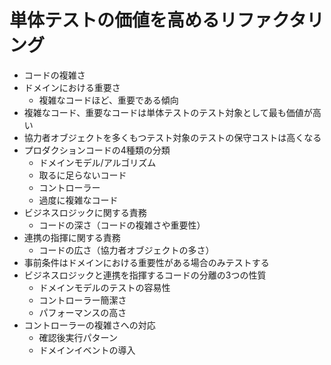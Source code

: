 # 単体テストの価値を高めるリファクタリング
- コードの複雑さ
- ドメインにおける重要さ
  - 複雑なコードほど、重要である傾向
- 複雑なコード、重要なコードは単体テストのテスト対象として最も価値が高い
- 協力者オブジェクトを多くもつテスト対象のテストの保守コストは高くなる
- プロダクションコードの4種類の分類
  - ドメインモデル/アルゴリズム
  - 取るに足らないコード
  - コントローラー
  - 過度に複雑なコード
- ビジネスロジックに関する責務
  - コードの深さ（コードの複雑さや重要性）
- 連携の指揮に関する責務
  - コードの広さ（協力者オブジェクトの多さ）
- 事前条件はドメインにおける重要性がある場合のみテストする
- ビジネスロジックと連携を指揮するコードの分離の3つの性質
  - ドメインモデルのテストの容易性
  - コントローラー簡潔さ
  - パフォーマンスの高さ
- コントローラーの複雑さへの対応
  - 確認後実行パターン
  - ドメインイベントの導入